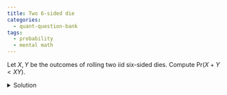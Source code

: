 ```yaml
---
title: Two 6-sided die 
categories:
  - quant-question-bank
tags:
  - probability
  - mental math
---
```


Let $X,Y$ be the outcomes of rolling two iid six-sided dies. Compute
$\mathrm{Pr}(X+Y < XY)$.

<details markdown="block">
  <summary>Solution</summary>
  

Let $E$ be the event that $X+Y < XY$. If $X=1$, $E$ cannot happen
as we $XY = Y$. If $X=2$, then $E$ happens when $Y > 2$. Similarly,
if $X>2$ then we need $Y > 2$. Taking into account the symmetry of the problem,
the probability is then 

$$
\begin{gathered}
1 - \mathrm{Pr}(X=1 \text{ or } Y=1) - \mathrm{Pr}(X=Y=2) \\
= 1 - 1/6 - 1/6 + 1/36 - 1/36 = 2/3
\end{gathered}
$$
</details>
